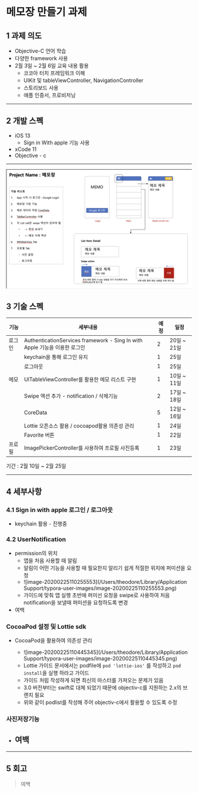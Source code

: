 # 메모장 만들기 과제

## 1 과제 의도

- Objective-C 언어 학습
- 다양한 framework 사용
- 2월 3일 ~ 2월 6일 교육 내용 활용
  - 코코아 터치 프레임워크 이해
  - UIKit 및 tableViewController, NavigationController
  - 스토리보드 사용
  - 애플 인증서, 프로비저닝

---



## 2 개발 스펙

- iOS 13
  - Sign in With apple 기능 사용
- xCode 11
- Objective - c

---



![](./readme_photo/spec.png)

## 3 기술 스펙

| 기능   | 세부내용                                                     | 예정 | 일정        |
| ------ | ------------------------------------------------------------ | ---- | ----------- |
| 로그인 | AuthenticationServices framework - Sing In with Apple 기능을 이용한 로그인 | 2    | 20일 ~ 21일 |
|        | keychain을 통해 로그인 유지                                  | 1    | 25일        |
|        | 로그아웃                                                     | 1    | 25일        |
| 메모   | UITableViewController를 활용한 메모 리스트 구현              | 1    | 10일 ~ 11일 |
|        | Swipe 액션 추가 - notification / 삭제기능                    | 2    | 17일 ~ 18일 |
|        | CoreData                                                     | 5    | 12일 ~ 16일 |
|        | Lottie 오픈소스 활용 / cocoapod활용 의존성 관리              | 1    | 24일        |
|        | Favorite 버튼                                                | 1    | 22일        |
| 프로필 | ImagePickerController를 사용하여 프로필 사진등록             | 1    | 23일        |

기간 : 2월 10일 ~ 2월 25일

---





##  4 세부사항

### 4.1 Sign in with apple 로그인 / 로그아웃

- keychain 활용 - 진행중



### 4.2 UserNotification

- permission의 위치
  - 앱을 처음 사용할 때 알림
  - 알림이 어떤 기능을 사용할 때 필요한지 알리기 쉽게 적절한 위치에 퍼미션을 요청
  - ![image-20200225110255553](/Users/theodore/Library/Application Support/typora-user-images/image-20200225110255553.png)
  - 가이드에 맞춰 앱 실행 초반에 퍼미선 요청을 swipe로 사용하여 처음 notification을 보낼때 퍼미션을 요청하도록 변경
- 여백



### CocoaPod 설정 및 Lottie sdk

- CocoaPod을 활용하여 의존성 관리

  - ![image-20200225110445345](/Users/theodore/Library/Application Support/typora-user-images/image-20200225110445345.png)
  - Lottie 가이드 문서에서는 podfile에 `pod 'lottie-ios'` 를 작성하고 `pod install`을 실행 하라고 가이드
  - 가이드 처럼 작성하게 되면 최신의 마스터를 가져오는 문제가 있음
  - 3.0 버전부터는 swift로 대체 되었기 때문에 objectiv-c를 지원하는 2.x의 브랜치 필요
  - 위와 같이 podlist를 작성해 주어 objectiv-c에서 활용할 수 있도록 수정

  

### 사진저장기능

- 여백
  - 

---



## 5 회고

> 여백



